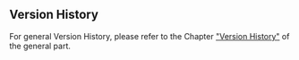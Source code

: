 ## Version History

For general Version History, please refer to the Chapter ["Version History"](../../general/version-history/version-history.md) of the general part.
